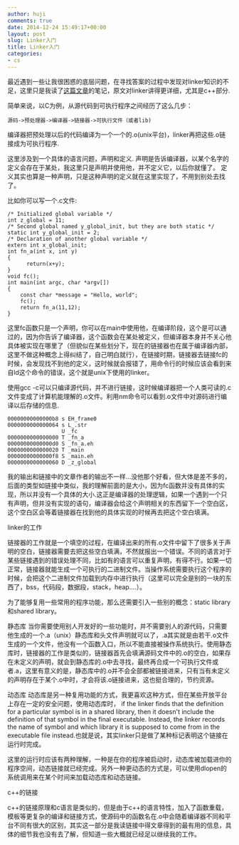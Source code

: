 ```yaml
---
author: huji
comments: true
date: 2014-12-24 15:49:17+00:00
layout: post
slug: Linker入门
title: Linker入门
categories:
- cs
---
```

最近遇到一些让我很困惑的底层问题，在寻找答案的过程中发现对linker知识的不足，这里只是我读了<a href="http://www.lurklurk.org/linkers/linkers.html#cfilelisting">这篇文章</a>的笔记，原文对linker讲得更详细，尤其是c++部分.


简单来说，以C为例，从源代码到可执行程序之间经历了这么几步：

	源码->预处理器->编译器->链接器->可执行文件（或者lib)

编译器把预处理以后的代码编译为一个一个的.o(unix平台)，linker再把这些.o链接成为可执行程序.

这里涉及到一个具体的语言问题，声明和定义.
声明是告诉编译器，以某个名字的定义会存在于某处，我这里只是声明并使用他，并不定义它，以后你就懂了。
定义其实也算是一种声明，只是这种声明的定义就在这里实现了，不用到别处去找了。

比如你可以写一个.c文件:

	/* Initialized global variable */
	int z_global = 11;
	/* Second global named y_global_init, but they are both static */
	static int y_global_init = 2;
	/* Declaration of another global variable */
	extern int x_global_init;
	int fn_a(int x, int y)
	{
		  return(x+y);
	}
	void fc();
	int main(int argc, char *argv[])
	{
	    const char *message = "Hello, world";
		fc();
	    return fn_a(11,12);
	}


这里fc函数只是一个声明，你可以在main中使用他，在编译阶段，这个是可以通过的，因为你告诉了编译器，这个函数会在某处被定义，但编译器本身并不关心他具体被实现在哪里了（但貌似在某些划分下，现在的链接器也在属于编译器内部，这里不做这种概念上得纠结了，自己明白就行），在链接时期，链接器去链接fc的时候，会发现找不到他的定义，这时候就会报错了，用命令行的时候应该会看到来自ld这个命令的错误，这个就是unix下使用的linker。

使用gcc -c可以只编译源代码，并不进行链接，这时候编译器把一个人类可读的.c文件变成了计算机能理解的.o文件。利用nm命令可以看到.o文件中对源码进行编译以后存储的信息.

	00000000000000b8 s EH_frame0
	0000000000000064 s L_.str
	                 U _fc
	0000000000000000 T _fn_a
	00000000000000d0 S _fn_a.eh
	0000000000000020 T _main
	00000000000000f8 S _main.eh
	0000000000000060 D _z_global

我的输出和链接中的文章作者的输出不一样...没他那个好看，但大体是差不多的，后面的类型如链接中类似，我的理解前面的是大小，因为fc函数并没有具体的实现，所以并没有一个具体的大小.这正是编译器的处理逻辑，如果一个遇到一个只有声明，但并没有实现的语句，编译器会给这个声明相关的东西留下一个空白区，这个空白区会等着链接器在找到他的具体实现的时候再去把这个空白填满。

linker的工作

链接器的工作就是一个填空的过程，在编译出来的所有.o文件中留下了很多关于声明的空白，链接器需要去把这些空白填满，不然就报出一个错误。不同的语言对于某些链接遇到的错误处理不同，比如有的语言可以重复声明，有得不行。如果一切正常，链接器就能生成一个可执行的二进制文件。当操作系统需要执行这个程序的时候，会把这个二进制文件加载到内存中进行执行（这里可以完全是别的一块的东西了，bss，代码段，数据段，stack，heap....）。

为了能够复用一些常用的程序功能，那么还需要引入一些别的概念：static library和shared library。

静态库
当你需要使用别人开发好的一些功能时，并不需要别人的源代码，只需要他生成的一个.a（unix）静态库和头文件声明就可以了，.a其实就是由若干.o文件生成的一个文件，他没有一个函数入口，所以不能直接被操作系统执行。使用静态库时，链接器的工作是类似的，链接器首先会填满源码文件中的.o的空白，如果存在未定义的声明，就会到静态库的.o中去寻找，最终再合成一个可执行文件或者.a，这里有意义的是，静态库中的.o并不会全部都被链接进来，只有当有未定义的声明存在于某个.o中时，才会将该.o链接进来，这也挺合理的，节约资源。

动态库
动态库是另一种复用功能的方式，我更喜欢这种方式，但在某些开放平台上存在一定的安全问题，使用动态库时， if the linker finds that the definition for a particular symbol is in a shared library, then it doesn't include the definition of that symbol in the final executable. Instead, the linker records the name of symbol and which library it is supposed to come from in the executable file instead.也就是说，其实linker只是做了某种标记表明这个链接在运行时完成。


这里的运行时应该有两种理解，一种是在你的程序被启动时，动态库被加载进你的程序空间，动态链接就已经完成。另外一种更动态的方式是，可以使用dlopen的系统调用来在某个时间来加载动态库和动态链接。


c++的链接

c++的链接原理和c语言是类似的，但是由于c++的语言特性，加入了函数重载，模板等更复杂的编译和链接方式，使源码中的函数名在.o中会随着编译器不同和平台不同有很大的区别，其实这一部分是我读链接中得文章得到的最有用的信息，具体的细节我也没有去了解，但知道一些大概就已经足以继续我的工作。
